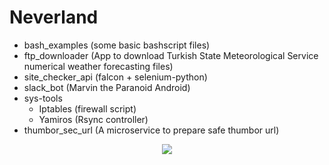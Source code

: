 Neverland
=========

- bash_examples (some basic bashscript files)
- ftp_downloader (App to download Turkish State Meteorological Service numerical weather forecasting files)
- site_checker_api (falcon + selenium-python)
- slack_bot (Marvin the Paranoid Android)
- sys-tools
  - Iptables (firewall script)
  - Yamiros (Rsync controller)
- thumbor_sec_url (A microservice to prepare safe thumbor url)

<p align="center">
  <img src="https://i.etsystatic.com/13367669/r/il/3e3c81/1068957012/il_570xN.1068957012_i7gp.jpg">
</p>
